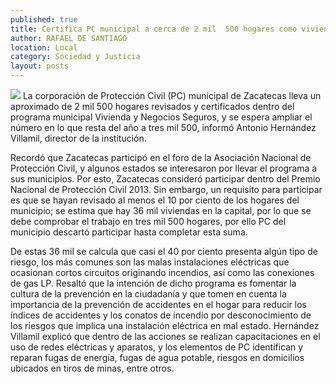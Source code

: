 ```yaml
---
published: true
title: Certifica PC municipal a cerca de 2 mil  500 hogares como viviendas seguras
author: RAFAEL DE SANTIAGO
location: Local
category: Sociedad y Justicia
layout: posts
---
```


![](http://i.imgur.com/wrPPMv4m.jpg)
La corporación de Protección Civil (PC) municipal de Zacatecas lleva un aproximado de 2 mil 500 hogares revisados y certificados dentro del programa municipal Vivienda y Negocios Seguros, y se espera ampliar el número en lo que resta del año a tres mil 500, informó Antonio Hernández Villamil, director de la institución.

Recordó que Zacatecas participó en el foro de la Asociación Nacional de Protección Civil, y algunos estados se interesaron por llevar el programa a sus municipios. Por esto, Zacatecas consideró participar dentro del Premio Nacional de Protección Civil 2013.
Sin embargo, un requisito para participar es que se hayan revisado al menos el 10 por ciento de los hogares del municipio; se estima que hay 36 mil viviendas en la capital, por lo que se debe comprobar el trabajo en tres mil 500 hogares, por ello PC del municipio descartó participar hasta completar esta suma.

De estas 36 mil se calcula que casi el 40 por ciento presenta algún tipo de riesgo, los más comunes son las malas instalaciones eléctricas que ocasionan cortos circuitos originando incendios, así como las conexiones de gas LP.
Resaltó que la intención de dicho programa es fomentar la cultura de la prevención en la ciudadanía y que tomen en cuenta la importancia de la prevención de accidentes en el hogar para reducir los índices de accidentes y los conatos de incendio por desconocimiento de los riesgos que implica una instalación eléctrica en mal estado.
Hernández Villamil explicó que dentro de las acciones se realizan capacitaciones en el uso de redes eléctricas y aparatos, y los elementos de PC identifican y reparan fugas de energía, fugas de agua potable, riesgos en domicilios ubicados en tiros de minas, entre otros.

